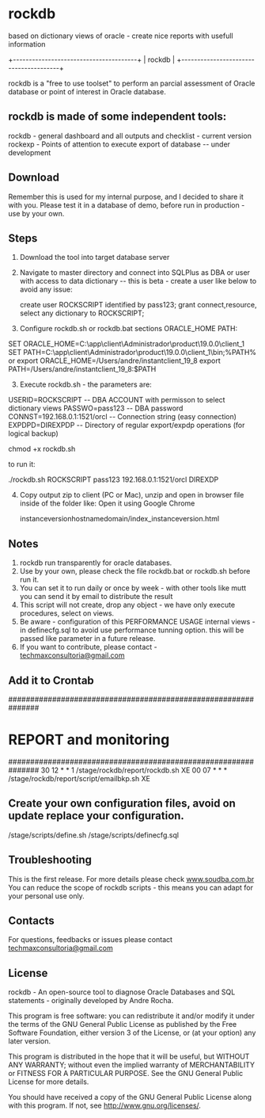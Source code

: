 # rockdb
based on dictionary views of oracle - create nice reports with usefull information

+---------------------------------------+
|                 rockdb                |
+---------------------------------------+

rockdb is a "free to use toolset" to perform an parcial assessment of Oracle database or point of interest in Oracle database.

rockdb is made of some independent tools:
-----------------------------------------
rockdb - general dashboard and all outputs and checklist - current version
rockexp - Points of attention to execute export of database -- under development

## Download
Remember this is used for my internal purpose, and I decided to share it with you.
Please test it in a database of demo, before run in production - use by your own.

## Steps

1. Download the tool into target database server
2. Navigate to master directory and connect into SQLPlus as DBA or user with access to data dictionary
   -- this is beta - create a user like below to avoid any issue:

   create user ROCKSCRIPT identified by pass123;
   grant connect,resource, select any dictionary to ROCKSCRIPT;

3. Configure rockdb.sh or rockdb.bat sections ORACLE_HOME PATH:

SET ORACLE_HOME=C:\app\client\Administrador\product\19.0.0\client_1
SET  PATH=C:\app\client\Administrador\product\19.0.0\client_1\bin;%PATH%
or
export ORACLE_HOME=/Users/andre/instantclient_19_8
export PATH=/Users/andre/instantclient_19_8:$PATH


3. Execute rockdb.sh -  the parameters are:

USERID=ROCKSCRIPT  -- DBA ACCOUNT with permisson to select dictionary views
PASSWO=pass123     -- DBA password
CONNST=192.168.0.1:1521/orcl        -- Connection string (easy connection)
EXPDPD=DIREXPDP    -- Directory of regular export/expdp operations (for logical backup)

chmod +x rockdb.sh


to run it:

 ./rockdb.sh ROCKSCRIPT pass123 192.168.0.1:1521/orcl DIREXDP

4. Copy output zip to client (PC or Mac), unzip and open in browser file inside of the folder like:
   Open it using Google Chrome

   instanceversionhostnamedomain/index_instanceversion.html

## Notes

1. rockdb run transparently for oracle databases.
2. Use by your own, please check the file rockdb.bat or rockdb.sh before run it.
3. You can set it to run daily or once by week - with other tools like mutt you can send it by email to distribute the result
4. This script will not create, drop any object - we have only execute procedures, select on views.
5. Be aware - configuration of this PERFORMANCE USAGE internal views - in definecfg.sql to avoid use performance tunning option.
   this will be passed like parameter in a future release.
6. If you want to contribute, please contact - techmaxconsultoria@gmail.com


## Add it to Crontab

###############################################################
# REPORT and monitoring
###############################################################
30 12 * * 1 /stage/rockdb/report/rockdb.sh XE
00 07 * * * /stage/rockdb/report/script/emailbkp.sh XE

## Create your own configuration files, avoid on update replace your configuration.
/stage/scripts/define.sh
/stage/scripts/definecfg.sql



## Troubleshooting

This is the first release. For more details please check www.soudba.com.br
You can reduce the scope of rockdb scripts - this means you can adapt for your personal use only.

## Contacts

For questions, feedbacks or issues please contact techmaxconsultoria@gmail.com

## License

  rockdb - An open-source tool to diagnose Oracle Databases and SQL
  statements - originally developed by Andre Rocha.

  This program is free software: you can redistribute it and/or modify
  it under the terms of the GNU General Public License as published by
  the Free Software Foundation, either version 3 of the License, or
  (at your option) any later version.

  This program is distributed in the hope that it will be useful,
  but WITHOUT ANY WARRANTY; without even the implied warranty of
  MERCHANTABILITY or FITNESS FOR A PARTICULAR PURPOSE.  See the
  GNU General Public License for more details.

  You should have received a copy of the GNU General Public License
  along with this program.  If not, see <http://www.gnu.org/licenses/>.
